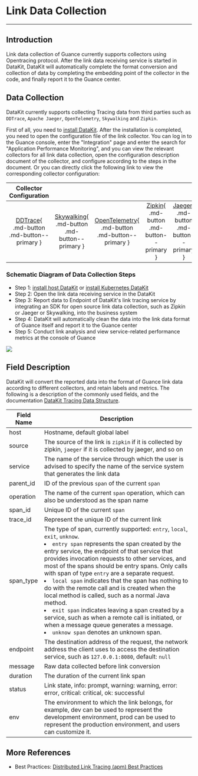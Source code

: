 # Link Data Collection
---

## Introduction

Link data collection of Guance currently supports collectors using Opentracing protocol. After the link data receiving service is started in DataKit, DataKit will automatically complete the format conversion and collection of data by completing the embedding point of the collector in the code, and finally report it to the Guance center.



## Data Collection

DataKit currently supports collecting Tracing data from third parties such as `DDTrace`, `Apache Jaeger`, `OpenTelemetry`, `Skywalking` and `Zipkin`.

First of all, you need to [install DataKit](../../datakit/datakit-install.md). After the installation is completed, you need to open the configuration file of the link collector. You can log in to the Guance console, enter the "Integration" page and enter the search for "Application Performance Monitoring", and you can view the relevant collectors for all link data collection, open the configuration description document of the collector, and configure according to the steps in the document. Or you can directly click the following link to view the corresponding collector configuration:

|                          Collector Configuration                          |                                                              |                                                              |                                                              |                                                              |
| :----------------------------------------------------------: | :----------------------------------------------------------: | :----------------------------------------------------------: | :----------------------------------------------------------: | :----------------------------------------------------------: |
| [DDTrace](../../datakit/ddtrace.md){ .md-button .md-button--primary } | [Skywalking](../../datakit/skywalking.md){ .md-button .md-button--primary } | [OpenTelemetry](../../datakit/opentelemetry.md){ .md-button .md-button--primary } | [Zipkin](../../datakit/zipkin.md){ .md-button .md-button--primary } | [Jaeger](../../datakit/jaeger.md){ .md-button .md-button--primary } |

### Schematic Diagram of Data Collection Steps

- Step 1: [install host DataKit](../../datakit/datakit-install.md) or [install Kubernetes DataKit](../../datakit/datakit-daemonset-deploy.md)
- Step 2: Open the link data receiving service in the DataKit
- Step 3: Report data to Endpoint of DataKit's link tracing service by integrating an SDK for open source link data collection, such as Zipkin or Jaeger or Skywalking, into the business system
- Step 4: DataKit will automatically clean the data into the link data format of Guance itself and report it to the Guance center
- Step 5: Conduct link analysis and view service-related performance metrics at the console of Guance

![](../img/1.apm-1.png)

## Field Description

DataKit will convert the reported data into the format of Guance link data according to different collectors, and retain labels and metrics. The following is a description of the commonly used fields, and the documentation [DataKit Tracing Data Structure](../../datakit/datakit-tracing-struct.md#point-proto).

| Field Name    | Description                                                    |
| --------- | ------------------------------------------------------------ |
| host      | Hostname, default global label                                         |
| source    | The source of the link is `zipkin` if it is collected by zipkin, `jaeger` if it is collected by jaeger, and so on |
| service   | The name of the service through which the user is advised to specify the name of the service system that generates the link data |
| parent_id | ID of the previous `span` of the current `span`                            |
| operation | The name of the current `span` operation, which can also be understood as the span name                     |
| span_id   | Unique ID of the current `span`                                        |
| trace_id  | Represent the unique ID of the current link                                        |
| span_type | The type of span, currently supported: `entry`, `local`, `exit`, `unknow`. <br><li>`entry span` represents the span created by the entry service, the endpoint of that service that provides invocation requests to other services, and most of the spans should be entry spans. Only calls with span of type `entry` are a separate request. <br><li>`local span` indicates that the span has nothing to do with the remote call and is created when the local method is called, such as a normal Java method. <br><li>`exit span` indicates leaving a span created by a service, such as when a remote call is initiated, or when a message queue generates a message. <br><li>`unknow span` denotes an unknown span. |
| endpoint  | The destination address of the request, the network address the client uses to access the destination service, such as `127.0.0.1:8080`, default: `null` |
| message   | Raw data collected before link conversion                                 |
| duration  | The duration of the current link span                                      |
| status    | Link state, info: prompt, warning: warning, error: error, critical: critical, ok: successful |
| env       | The environment to which the link belongs, for example, dev can be used to represent the development environment, prod can be used to represent the production environment, and users can customize it. |

## More References


- Best Practices: [Distributed Link Tracing (apm) Best Practices](../../best-practices/monitoring/apm/)


